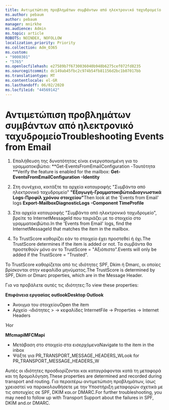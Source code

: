 ```yaml
---
title: Αντιμετώπιση προβλημάτων συμβάντων από ηλεκτρονικό ταχυδρομείο
ms.author: pebaum
author: pebaum
manager: mnirkhe
ms.audience: Admin
ms.topic: article
ROBOTS: NOINDEX, NOFOLLOW
localization_priority: Priority
ms.collection: Adm_O365
ms.custom:
- "9000301"
- "5765"
ms.openlocfilehash: e27589b7f6730036040b948b6275cef072fd8235
ms.sourcegitcommit: dc149ab45fbc2c974b54fb81156d2bc1b07017bb
ms.translationtype: MT
ms.contentlocale: el-GR
ms.lasthandoff: 06/02/2020
ms.locfileid: "44569142"
---
```

# <a name="troubleshooting-events-from-email"></a><span data-ttu-id="72e99-102">Αντιμετώπιση προβλημάτων συμβάντων από ηλεκτρονικό ταχυδρομείο</span><span class="sxs-lookup"><span data-stu-id="72e99-102">Troubleshooting Events from Email</span></span>

1. <span data-ttu-id="72e99-103">Επαλήθευση της δυνατότητας είναι ενεργοποιημένη για το γραμματοκιβώτιο: \*\*Get-EventsFromEmailConfiguration -Ταυτότητα <mailbox> \*\*</span><span class="sxs-lookup"><span data-stu-id="72e99-103">Verify the feature is enabled for the mailbox: **Get-EventsFromEmailConfiguration -Identity <mailbox>**</span></span>

2. <span data-ttu-id="72e99-104">Στη συνέχεια, κοιτάξτε τα αρχεία καταγραφής "Συμβάντα από ηλεκτρονικό ταχυδρομείο" **"Εξαγωγή-ΓραμματοκιβώτιοΔιαγνωστικά <mailbox> Logs-Προφίλ χρόνου στοιχείου"**</span><span class="sxs-lookup"><span data-stu-id="72e99-104">Then look at the 'Events from Email' logs **Export-MailboxDiagnosticLogs <mailbox> -Component TimeProfile**</span></span>

3. <span data-ttu-id="72e99-105">Στα αρχεία καταγραφής "Συμβάντα από ηλεκτρονικό ταχυδρομείο", βρείτε το InternetMessageId που ταιριάζει με το στοιχείο στο γραμματοκιβώτιο.</span><span class="sxs-lookup"><span data-stu-id="72e99-105">In the 'Events from Email' logs, find the InternetMessageId that matches the item in the mailbox.</span></span>  

4. <span data-ttu-id="72e99-106">Το TrustScore καθορίζει εάν το στοιχείο έχει προστεθεί ή όχι.</span><span class="sxs-lookup"><span data-stu-id="72e99-106">The TrustScore determines if the item is added or not.</span></span> <span data-ttu-id="72e99-107">Τα συμβάντα θα προστεθούν μόνο αν το TrustScore = "Αξιόπιστο".</span><span class="sxs-lookup"><span data-stu-id="72e99-107">Events will only be added if the TrustScore = "Trusted".</span></span>

<span data-ttu-id="72e99-108">Το TrustScore καθορίζεται από τις ιδιότητες SPF, Dkim ή Dmarc, οι οποίες βρίσκονται στην κεφαλίδα μηνύματος.</span><span class="sxs-lookup"><span data-stu-id="72e99-108">The TrustScore is determined by SPF, Dkim or Dmarc properties, which are in the Message Header.</span></span>

<span data-ttu-id="72e99-109">Για να προβάλετε αυτές τις ιδιότητες:</span><span class="sxs-lookup"><span data-stu-id="72e99-109">To view these properties:</span></span>

<span data-ttu-id="72e99-110">**Επιφάνεια εργασίας outlook**</span><span class="sxs-lookup"><span data-stu-id="72e99-110">**Desktop Outlook**</span></span>

- <span data-ttu-id="72e99-111">Άνοιγμα του στοιχείου</span><span class="sxs-lookup"><span data-stu-id="72e99-111">Open the item</span></span>
- <span data-ttu-id="72e99-112">Αρχείο -ιδιότητες > -> κεφαλίδες Internet</span><span class="sxs-lookup"><span data-stu-id="72e99-112">File -> Properties -> Internet Headers</span></span>

<span data-ttu-id="72e99-113">Ή</span><span class="sxs-lookup"><span data-stu-id="72e99-113">or</span></span>

<span data-ttu-id="72e99-114">**Mfcmapi**</span><span class="sxs-lookup"><span data-stu-id="72e99-114">**MFCMapi**</span></span>

- <span data-ttu-id="72e99-115">Μετάβαση στο στοιχείο στα εισερχόμενα</span><span class="sxs-lookup"><span data-stu-id="72e99-115">Navigate to the item in the inbox</span></span>
- <span data-ttu-id="72e99-116">Ψάξτε για PR_TRANSPORT_MESSAGE_HEADERS_W</span><span class="sxs-lookup"><span data-stu-id="72e99-116">Look for PR_TRANSPORT_MESSAGE_HEADERS_W</span></span>

<span data-ttu-id="72e99-117">Αυτές οι ιδιότητες προσδιορίζονται και καταγράφονται κατά τη μεταφορά και τη δρομολόγηση.</span><span class="sxs-lookup"><span data-stu-id="72e99-117">These properties are determined and recorded during transport and routing.</span></span> <span data-ttu-id="72e99-118">Για περαιτέρω αντιμετώπιση προβλημάτων, ίσως χρειαστεί να παρακολουθήσετε με την Υποστήριξη μεταφορών σχετικά με τις αποτυχίες σε SPF, DKIM και.or DMARC.</span><span class="sxs-lookup"><span data-stu-id="72e99-118">For further troubleshooting, you may need to follow up with Transport Support about the failures in  SPF, DKIM and.or DMARC.</span></span>